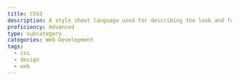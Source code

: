 ```yaml
---
title: CSS3
description: A style sheet language used for describing the look and formatting of a document written in a markup language
proficiency: Advanced
type: subcategory
categories: Web Development 
tags:
  - css
  - design
  - web
---
```

